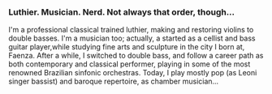 ### Luthier. Musician. Nerd. Not always that order, though...

I'm a professional classical trained luthier, making and restoring violins to double basses. 
I'm a musician too; actually, a started as a cellist and bass guitar player,while studying fine arts and sculpture in the city I born at, Faenza.
After a while, I switched to double bass, and follow a career path as both contemporary and classical performer, playing in some of the most renowned Brazilian sinfonic orchestras.
Today, I play mostly pop (as Leoni singer bassist) and baroque repertoire, as chamber musician...


<!--
**spadino/spadino** is a ✨ _special_ ✨ repository because its `README.md` (this file) appears on your GitHub profile.

Here are some ideas to get you started:

- 🔭 I’m currently working on ...
- 🌱 I’m currently learning ...
- 👯 I’m looking to collaborate on ...
- 🤔 I’m looking for help with ...
- 💬 Ask me about ...
- 📫 How to reach me: ...
- 😄 Pronouns: ...
- ⚡ Fun fact: ...
-->
